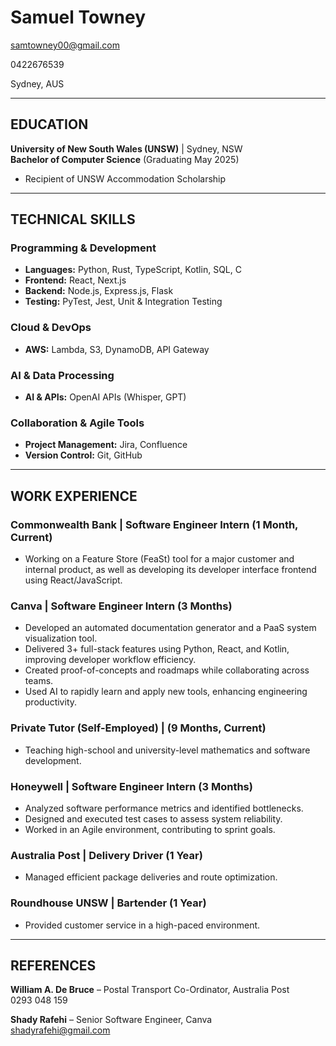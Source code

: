 # Samuel Towney  
samtowney00@gmail.com

0422676539

Sydney, AUS  

---

## EDUCATION  
**University of New South Wales (UNSW)** | Sydney, NSW  
**Bachelor of Computer Science** (Graduating May 2025)  
- Recipient of UNSW Accommodation Scholarship  

---

## TECHNICAL SKILLS  

### Programming & Development  
- **Languages:** Python, Rust, TypeScript, Kotlin, SQL, C  
- **Frontend:** React, Next.js  
- **Backend:** Node.js, Express.js, Flask
- **Testing:** PyTest, Jest, Unit & Integration Testing  

### Cloud & DevOps
- **AWS:** Lambda, S3, DynamoDB, API Gateway  

### AI & Data Processing
- **AI & APIs:** OpenAI APIs (Whisper, GPT)  

### Collaboration & Agile Tools  
- **Project Management:** Jira, Confluence  
- **Version Control:** Git, GitHub  

---

## WORK EXPERIENCE  

### Commonwealth Bank | Software Engineer Intern (1 Month, Current)  
- Working on a Feature Store (FeaSt) tool for a major customer and internal product, as well as developing its developer interface frontend using React/JavaScript.  

### Canva | Software Engineer Intern (3 Months)  
- Developed an automated documentation generator and a PaaS system visualization tool.  
- Delivered 3+ full-stack features using Python, React, and Kotlin, improving developer workflow efficiency.  
- Created proof-of-concepts and roadmaps while collaborating across teams.  
- Used AI to rapidly learn and apply new tools, enhancing engineering productivity.  

### Private Tutor (Self-Employed) | (9 Months, Current)  
- Teaching high-school and university-level mathematics and software development.  

### Honeywell | Software Engineer Intern (3 Months)  
- Analyzed software performance metrics and identified bottlenecks.  
- Designed and executed test cases to assess system reliability.  
- Worked in an Agile environment, contributing to sprint goals.  

### Australia Post | Delivery Driver (1 Year)  
- Managed efficient package deliveries and route optimization.  

### Roundhouse UNSW | Bartender (1 Year)  
- Provided customer service in a high-paced environment.  

---

## REFERENCES  

**William A. De Bruce** – Postal Transport Co-Ordinator, Australia Post  
0293 048 159  

**Shady Rafehi** – Senior Software Engineer, Canva  
shadyrafehi@gmail.com  

